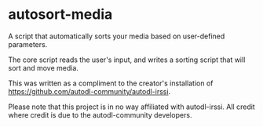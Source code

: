 # autosort-media
A script that automatically sorts your media based on user-defined parameters.

The core script reads the user's input, and writes a sorting script that will sort and move media.

This was written as a compliment to the creator's installation of https://github.com/autodl-community/autodl-irssi.

Please note that this project is in no way affiliated with autodl-irssi. All credit where credit is due to the 
autodl-community developers.

